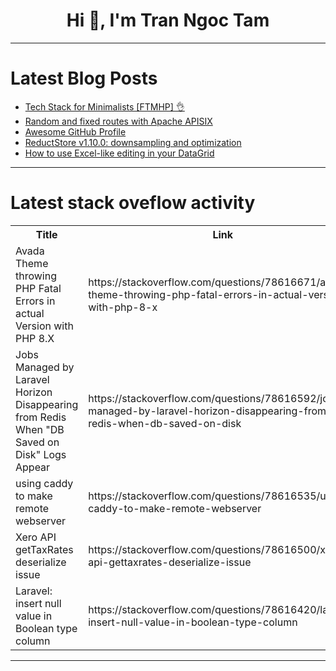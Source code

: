 <h1 align="center">Hi 👋, I'm Tran Ngoc Tam</h1>

---

# Latest Blog Posts 
<!-- BLOG-POST-LIST:START -->
- [Tech Stack for Minimalists [FTMHP] 👌](https://dev.to/rudransh61/tech-stack-for-minimalists-ftmhp-1n48)
- [Random and fixed routes with Apache APISIX](https://dev.to/apisix/random-and-fixed-routes-with-apache-apisix-12b)
- [Awesome GitHub Profile](https://dev.to/zemerik/awesome-github-profile-5bc5)
- [ReductStore v1.10.0: downsampling and optimization](https://dev.to/reductstore/reductstore-v1100-downsampling-and-optimization-27h3)
- [How to use Excel-like editing in your DataGrid](https://dev.to/radubrehar/how-to-use-excel-like-editing-in-your-datagrid-2j0d)
<!-- BLOG-POST-LIST:END -->

---

# Latest stack oveflow activity
<table>
  <tr><th>Title</th><th>Link</th></tr>
  <!-- STACKOVERFLOW:START --><tr><td>Avada Theme throwing PHP Fatal Errors in actual Version with PHP 8.X</td><td>https://stackoverflow.com/questions/78616671/avada-theme-throwing-php-fatal-errors-in-actual-version-with-php-8-x</td></tr><tr><td>Jobs Managed by Laravel Horizon Disappearing from Redis When &quot;DB Saved on Disk&quot; Logs Appear</td><td>https://stackoverflow.com/questions/78616592/jobs-managed-by-laravel-horizon-disappearing-from-redis-when-db-saved-on-disk</td></tr><tr><td>using caddy to make remote webserver</td><td>https://stackoverflow.com/questions/78616535/using-caddy-to-make-remote-webserver</td></tr><tr><td>Xero API getTaxRates deserialize issue</td><td>https://stackoverflow.com/questions/78616500/xero-api-gettaxrates-deserialize-issue</td></tr><tr><td>Laravel: insert null value in Boolean type column</td><td>https://stackoverflow.com/questions/78616420/laravel-insert-null-value-in-boolean-type-column</td></tr><!-- STACKOVERFLOW:END -->
</table>

---


